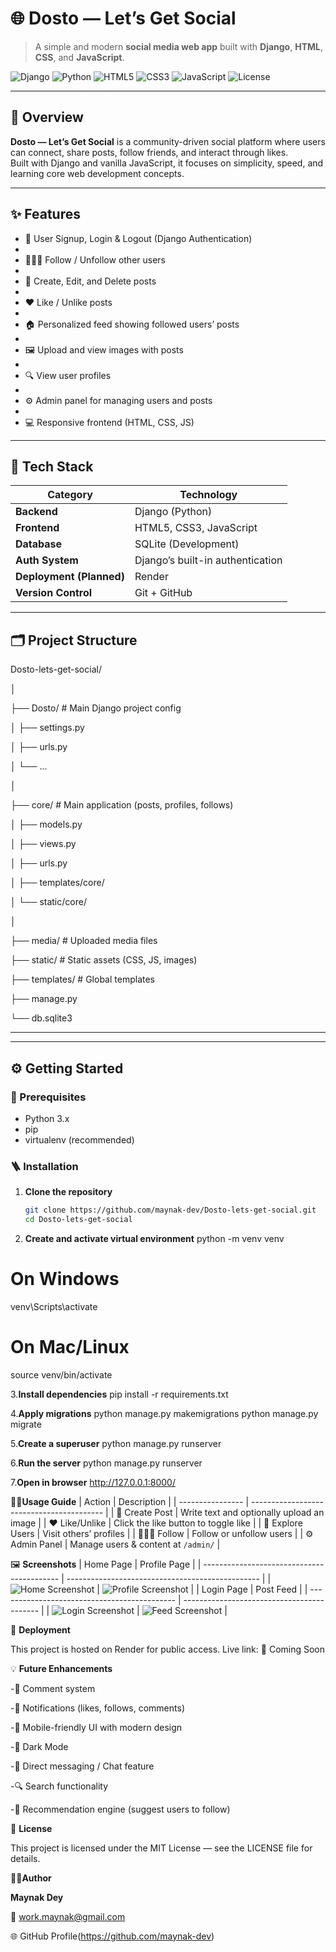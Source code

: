 # 🌐 Dosto — Let’s Get Social

> A simple and modern **social media web app** built with **Django**, **HTML**, **CSS**, and **JavaScript**.

![Django](https://img.shields.io/badge/Django-4.x-green?style=for-the-badge&logo=django)
![Python](https://img.shields.io/badge/Python-3.x-blue?style=for-the-badge&logo=python)
![HTML5](https://img.shields.io/badge/HTML5-orange?style=for-the-badge&logo=html5)
![CSS3](https://img.shields.io/badge/CSS3-blue?style=for-the-badge&logo=css3)
![JavaScript](https://img.shields.io/badge/JavaScript-yellow?style=for-the-badge&logo=javascript)
![License](https://img.shields.io/badge/License-MIT-red?style=for-the-badge)

---

## 🧠 Overview

**Dosto — Let’s Get Social** is a community-driven social platform where users can connect, share posts, follow friends, and interact through likes.  
Built with Django and vanilla JavaScript, it focuses on simplicity, speed, and learning core web development concepts.

---

## ✨ Features

- 🔐 User Signup, Login & Logout (Django Authentication)
- 
- 🧑‍🤝‍🧑 Follow / Unfollow other users
- 
- 📝 Create, Edit, and Delete posts
- 
- ❤️ Like / Unlike posts
- 
- 🏠 Personalized feed showing followed users’ posts
- 
- 🖼️ Upload and view images with posts
- 
- 🔍 View user profiles
- 
- ⚙️ Admin panel for managing users and posts
- 
- 💻 Responsive frontend (HTML, CSS, JS)

---

## 🧩 Tech Stack

| Category | Technology |
|-----------|-------------|
| **Backend** | Django (Python) |
| **Frontend** | HTML5, CSS3, JavaScript |
| **Database** | SQLite (Development) |
| **Auth System** | Django’s built-in authentication |
| **Deployment (Planned)** | Render |
| **Version Control** | Git + GitHub |

---
## 🗂️ Project Structure

Dosto-lets-get-social/

│

├── Dosto/ # Main Django project config

│ ├── settings.py

│ ├── urls.py

│ └── ...

│

├── core/ # Main application (posts, profiles, follows)

│ ├── models.py

│ ├── views.py

│ ├── urls.py

│ ├── templates/core/

│ └── static/core/

│

├── media/ # Uploaded media files

├── static/ # Static assets (CSS, JS, images)

├── templates/ # Global templates

├── manage.py

└── db.sqlite3

---


---

## ⚙️ Getting Started

### 🔧 Prerequisites

- Python 3.x  
- pip  
- virtualenv (recommended)  

### 🪜 Installation

1. **Clone the repository**
   ```bash
   git clone https://github.com/maynak-dev/Dosto-lets-get-social.git
   cd Dosto-lets-get-social

2. **Create and activate virtual environment**
python -m venv venv
# On Windows
venv\Scripts\activate
# On Mac/Linux
source venv/bin/activate

3.**Install dependencies**
pip install -r requirements.txt

4.**Apply migrations**
python manage.py makemigrations
python manage.py migrate

5.**Create a superuser**
python manage.py runserver

6.**Run the server**
python manage.py runserver

7.**Open in browser**
http://127.0.0.1:8000/

🧑‍💻**Usage Guide**
| Action           | Description                               |
| ---------------- | ----------------------------------------- |
| 📝 Create Post   | Write text and optionally upload an image |
| ❤️ Like/Unlike   | Click the like button to toggle like      |
| 🔎 Explore Users | Visit others’ profiles                    |
| 🧑‍🤝‍🧑 Follow        | Follow or unfollow users                  |
| ⚙️ Admin Panel   | Manage users & content at `/admin/`       |

🖼️ **Screenshots**
| Home Page                                  | Profile Page                                     |
| ------------------------------------------ | ------------------------------------------------ |
| ![Home Screenshot](static/images/home.png) | ![Profile Screenshot](static/images/profile.png) |
| Login Page                                   | Post Feed                                  |
| -------------------------------------------- | ------------------------------------------ |
| ![Login Screenshot](static/images/login.png) | ![Feed Screenshot](static/images/feed.png) |

🚀 **Deployment**

This project is hosted on Render for public access.
Live link:
🔗 Coming Soon

💡 **Future Enhancements**

-💬 Comment system

-🔔 Notifications (likes, follows, comments)

-📱 Mobile-friendly UI with modern design

-🌙 Dark Mode

-📨 Direct messaging / Chat feature

-🔍 Search functionality

-🧠 Recommendation engine (suggest users to follow)

🧾 **License**

This project is licensed under the MIT License — see the LICENSE
 file for details.

👨‍💻**Author**

**Maynak Dey**

📧 work.maynak@gmail.com

🌐 GitHub Profile(https://github.com/maynak-dev)
